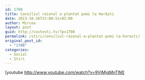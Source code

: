 ```yaml
---
id: 1708
title: Consiliul raional a plantat pomi la Horăști
date: 2013-10-26T23:00:51+03:00
author: Mircea
layout: post
guid: http://costesti.tv/?p=1708
permalink: /stiri/consiliul-raional-a-plantat-pomi-la-horasti/
original_post_id:
  - "1708"
categories:
  - Social
  - Știri
---
```

[youtube http://www.youtube.com/watch?v=9VjMjgMnTlM]
